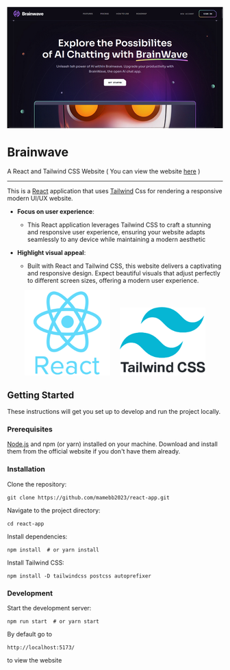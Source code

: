 <div align="center">
    <img width="800" align="center" src="src/front.png" />
</div>

# Brainwave
A React and Tailwind CSS Website ( You can view the website [here](https://brainwave-react-app.netlify.app/) )

---

This is a [React](https://react.dev/) application that uses [Tailwind](https://tailwindcss.com/) Css for rendering a responsive modern UI/UX website.
    
- **Focus on user experience**:
    - This React application leverages Tailwind CSS to craft a stunning and responsive user experience, ensuring your website adapts seamlessly to any device while maintaining a modern aesthetic

- **Highlight visual appeal**:
    - Built with React and Tailwind CSS, this website delivers a captivating and responsive design. Expect beautiful visuals that adjust perfectly to different screen sizes, offering a modern user experience.

<div align="center">
    <img width="200" src="src/react.png" />
    &emsp;
    <img width="200" src="src/tailwind.png" />
</div>

## Getting Started

These instructions will get you set up to develop and run the project locally.

### Prerequisites

[Node.js](https://nodejs.org/) and npm (or yarn) installed on your machine. Download and install them from the official website if you don't have them already.

### Installation

Clone the repository:

    git clone https://github.com/mamebb2023/react-app.git

Navigate to the project directory:

    cd react-app

Install dependencies:

    npm install  # or yarn install

Install Tailwind CSS:

    npm install -D tailwindcss postcss autoprefixer

### Development

Start the development server:

    npm run start  # or yarn start

By default go to

    http://localhost:5173/

to view the website

